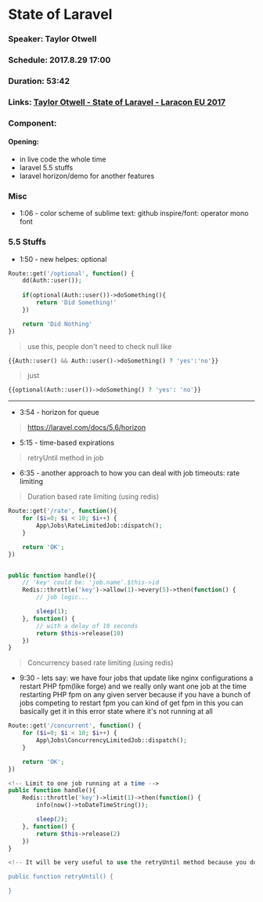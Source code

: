 # State of Laravel 
### Speaker: Taylor Otwell
### Schedule: 2017.8.29 17:00
### Duration: 53:42
### Links: [Taylor Otwell - State of Laravel - Laracon EU 2017](https://www.youtube.com/watch?v=2pLL00WR5iU&index=12&list=PLMdXHJK-lGoBFZgG2juDXF6LiikpQeLx2)
### Component:
#### Opening:
- in live code the  whole time
- laravel 5.5 stuffs
- laravel horizon/demo for another features

### Misc
- 1:06 - color scheme of sublime text: github inspire/font: operator mono font

### 5.5 Stuffs

- 1:50 -  new helpes: optional

```php 
Route::get('/optional', function() {
    dd(Auth::user());
    
    if(optional(Auth::user())->doSomething(){
        return 'Did Something!'
    })

    return 'Did Nothing'
})
```
> use this, people don't need to check null like

```php
{{Auth::user() && Auth::user()->doSomething() ? 'yes':'no'}}
```
> just

```php
{{optional(Auth::user())->doSomething() ? 'yes': 'no'}}
```
----
- 3:54 - horizon for queue
> https://laravel.com/docs/5.6/horizon

- 5:15 - time-based expirations
> retryUntil method in job

- 6:35 - another approach to how you can deal with job timeouts:
rate limiting
> Duration based rate limiting (using redis)
```php
Route::get('/rate', function(){
    for ($i=0; $i < 10; $i++) { 
        App\Jobs\RateLimitedJob::dispatch();
    }

    return 'OK';
})


public function handle(){
    // 'key' could be: 'job.name'.$this->id
    Redis::throttle('key')->allow(1)->every(5)->then(function() {
        // job logic...

        sleep(1);
    }, function() {
        // with a delay of 10 seconds
        return $this->release(10)
    })
}
```
>Concurrency based rate limiting (using redis)

- 9:30 - lets say: we have four jobs that update like nginx configurations a restart PHP fpm(like forge) and we really only want one job at the time restarting PHP fpm on any given server because if you have a bunch of jobs competing to restart fpm you can kind of get fpm in this you can basically get it in this error state where it's not running at all
```php
Route::get('/concurrent', function() {
    for ($i=0; $i < 10; $i++) { 
        App\Jobs\ConcurrencyLimitedJob::dispatch();
    }

    return 'OK';
})

<!-- Limit to one job running at a time -->
public function handle(){
    Redis::throttle('key')->limit(1)->then(function() {
        info(now()->toDateTimeString());

        sleep(2);
    }, function() {
        return $this->release(2)
    })
}

<!-- It will be very useful to use the retryUntil method because you don't relly know how long it's gonna be before you can acquire a log you might try you job ten times before a lot becomes available so it's a little bit eaiser to think of it in terms of a time-based timeout instead of  an attempt space timeout beacuase you could have in a lot of attempts without something neccessarily being wrong -->

public function retryUntil() {

}
```
